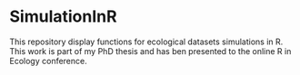 # SimulationInR
This repository display functions for ecological datasets simulations in R. This work is part of my PhD thesis and has ben presented to the online R in Ecology conference.


